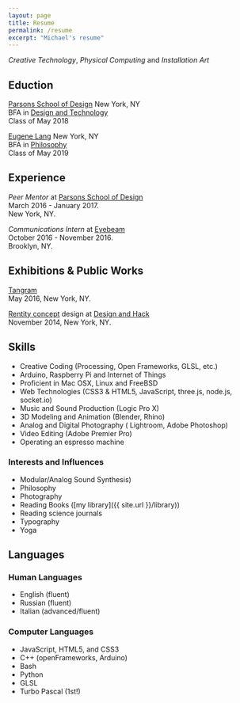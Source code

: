 ```yaml
---
layout: page
title: Resume
permalink: /resume
excerpt: "Michael's resume"
---
```


*Creative Technology*, *Physical Computing* and *Installation Art*

## Eduction
[Parsons School of Design](http://www.newschool.edu/parsons/) New York, NY  
BFA in [Design and Technology](http://www.newschool.edu/parsons/bfa-design-technology/)  
Class of May 2018

[Eugene Lang](http://www.newschool.edu/lang/) New York, NY  
BFA in [Philosophy](http://www.newschool.edu/lang/philosophy/)  
Class of May 2019

<!-- [Oxford Academy](http://www.oxfordacademy.net/) Westbrook, CT  
High School, 2012 - 2014 -->

## Experience

*Peer Mentor* at [Parsons School of Design](http://www.newschool.edu/parsons/)  
March 2016 - January 2017.  
New York, NY.

*Communications Intern* at [Eyebeam](http://eyebeam.org/)  
October 2016 - November 2016.   
Brooklyn, NY.

## Exhibitions & Public Works
[Tangram](https://www.facebook.com/events/860600520716726)  
May 2016, New York, NY.

[Rentity concept](https://www.crunchbase.com/organization/rentity#/entity) design at [Design and Hack](https://events.newschool.edu/event/design_and_hack_opening_ceremonies_hackathon)  
November 2014, New York, NY.

## Skills
- Creative Coding (Processing, Open Frameworks, GLSL, etc.)
- Arduino, Raspberry Pi and Internet of Things
- Proficient in Mac OSX, Linux and FreeBSD
- Web Technologies (CSS3 & HTML5, JavaScript, three.js, node.js, socket.io)
- Music and Sound Production (Logic Pro X)
- 3D Modeling and Animation (Blender, Rhino)
- Analog and Digital Photography ( Lightroom, Adobe Photoshop)
- Video Editing (Adobe Premier Pro)
- Operating an espresso machine

### Interests and Influences
<!-- - Interdisciplinary, Ethical, Pragmatic, and Aesthetic design -->
- Modular/Analog Sound Synthesis)
- Philosophy
- Photography
- Reading Books ([my library]({{ site.url }}/library))
- Reading science journals
- Typography
- Yoga

## Languages

### Human Languages

- English (fluent)
- Russian (fluent)
- Italian (advanced/fluent)

### Computer Languages

- JavaScript, HTML5, and CSS3
- C++ (openFrameworks, Arduino)
- Bash
- Python
- GLSL
- Turbo Pascal (1st!)
